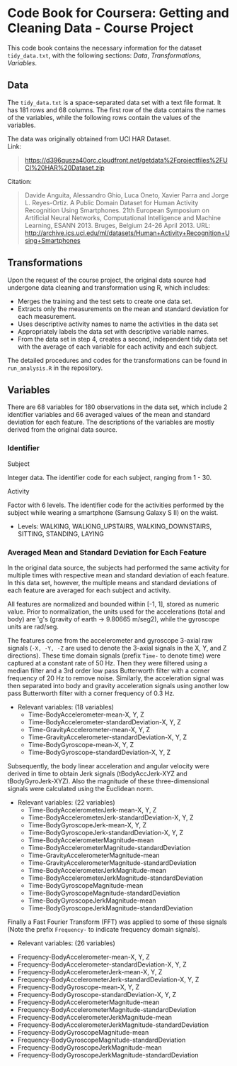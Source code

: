 # Code Book for Coursera: Getting and Cleaning Data - Course Project
This code book contains the necessary information for the dataset `tidy_data.txt`, with the following sections: *Data*, *Transformations*, *Variables*.

## Data
The `tidy_data.txt` is a space-separated data set with a text file format. It has 181 rows and 68 columns. The first row of the data contains the names of the variables, while the following rows contain the values of the variables.

The data was originally obtained from UCI HAR Dataset.  
Link:
> https://d396qusza40orc.cloudfront.net/getdata%2Fprojectfiles%2FUCI%20HAR%20Dataset.zip  

Citation:
> Davide Anguita, Alessandro Ghio, Luca Oneto, Xavier Parra and Jorge L. Reyes-Ortiz. A Public Domain Dataset for Human Activity Recognition Using Smartphones. 21th European Symposium on Artificial Neural Networks, Computational Intelligence and Machine Learning, ESANN 2013. Bruges, Belgium 24-26 April 2013. URL: http://archive.ics.uci.edu/ml/datasets/Human+Activity+Recognition+Using+Smartphones

## Transformations
Upon the request of the course project, the original data source had undergone data cleaning and transformation using R, which includes:
* Merges the training and the test sets to create one data set.
* Extracts only the measurements on the mean and standard deviation for each measurement.
* Uses descriptive activity names to name the activities in the data set
* Appropriately labels the data set with descriptive variable names.
* From the data set in step 4, creates a second, independent tidy data set with the average of each variable for each activity and each subject.

The detailed procedures and codes for the transformations can be found in `run_analysis.R` in the repository.

## Variables
There are 68 variables for 180 observations in the data set, which include 2 identifier variables and 66 averaged values of the mean and standard deviation for each feature. The descriptions of the variables are mostly derived from the original data source.

### Identifier
Subject

Integer data. The identifier code for each subject, ranging from 1 - 30.
 
Activity

Factor with 6 levels. The identifier code for the activities performed by the subject while wearing a smartphone (Samsung Galaxy S II) on the waist.
 * Levels: WALKING, WALKING_UPSTAIRS, WALKING_DOWNSTAIRS, SITTING, STANDING, LAYING
 
### Averaged Mean and Standard Deviation for Each Feature
In the original data source, the subjects had performed the same activity for multiple times with respective mean and standard deviation of each feature. In this data set, however, the multiple means and standard deviations of each feature are averaged for each subject and activity. 

All features are normalized and bounded within \[-1, 1\], stored as numeric value. Prior to normalization, the units used for the accelerations (total and body) are 'g's (gravity of earth -> 9.80665 m/seg2), while the gyroscope units are rad/seg.

The features come from the accelerometer and gyroscope 3-axial raw signals (`-X, -Y, -Z` are used to denote the 3-axial signals in the X, Y, and Z directions). These time domain signals (prefix `Time-` to denote time) were captured at a constant rate of 50 Hz. Then they were filtered using a median filter and a 3rd order low pass Butterworth filter with a corner frequency of 20 Hz to remove noise. Similarly, the acceleration signal was then separated into body and gravity acceleration signals using another low pass Butterworth filter with a corner frequency of 0.3 Hz. 
  
* Relevant variables: (18 variables)
  + Time-BodyAccelerometer-mean-X, Y, Z
  + Time-BodyAccelerometer-standardDeviation-X, Y, Z
  + Time-GravityAccelerometer-mean-X, Y, Z
  + Time-GravityAccelerometer-standardDeviation-X, Y, Z
  + Time-BodyGyroscope-mean-X, Y, Z
  + Time-BodyGyroscope-standardDeviation-X, Y, Z
  
  
Subsequently, the body linear acceleration and angular velocity were derived in time to obtain Jerk signals (tBodyAccJerk-XYZ and tBodyGyroJerk-XYZ). Also the magnitude of these three-dimensional signals were calculated using the Euclidean norm.

* Relevant variables: (22 variables)
  + Time-BodyAccelerometerJerk-mean-X, Y, Z
  + Time-BodyAccelerometerJerk-standardDeviation-X, Y, Z
  + Time-BodyGyroscopeJerk-mean-X, Y, Z
  + Time-BodyGyroscopeJerk-standardDeviation-X, Y, Z
  + Time-BodyAccelerometerMagnitude-mean
  + Time-BodyAccelerometerMagnitude-standardDeviation
  + Time-GravityAccelerometerMagnitude-mean
  + Time-GravityAccelerometerMagnitude-standardDeviation
  + Time-BodyAccelerometerJerkMagnitude-mean
  + Time-BodyAccelerometerJerkMagnitude-standardDeviation
  + Time-BodyGyroscopeMagnitude-mean
  + Time-BodyGyroscopeMagnitude-standardDeviation
  + Time-BodyGyroscopeJerkMagnitude-mean
  + Time-BodyGyroscopeJerkMagnitude-standardDeviation
 
Finally a Fast Fourier Transform (FFT) was applied to some of these signals (Note the prefix `Frequency-` to indicate frequency domain signals). 

* Relevant variables: (26 variables)  
 + Frequency-BodyAccelerometer-mean-X, Y, Z
 + Frequency-BodyAccelerometer-standardDeviation-X, Y, Z
 + Frequency-BodyAccelerometerJerk-mean-X, Y, Z
 + Frequency-BodyAccelerometerJerk-standardDeviation-X, Y, Z
 + Frequency-BodyGyroscope-mean-X, Y, Z
 + Frequency-BodyGyroscope-standardDeviation-X, Y, Z
 + Frequency-BodyAccelerometerMagnitude-mean
 + Frequency-BodyAccelerometerMagnitude-standardDeviation
 + Frequency-BodyAccelerometerJerkMagnitude-mean
 + Frequency-BodyAccelerometerJerkMagnitude-standardDeviation
 + Frequency-BodyGyroscopeMagnitude-mean
 + Frequency-BodyGyroscopeMagnitude-standardDeviation
 + Frequency-BodyGyroscopeJerkMagnitude-mean
 + Frequency-BodyGyroscopeJerkMagnitude-standardDeviation
